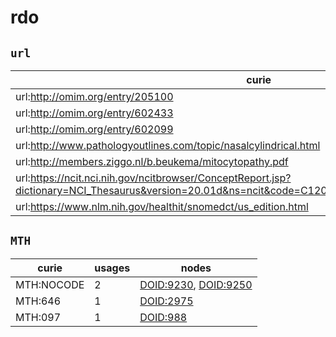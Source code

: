 # rdo

## `url`

| curie                                                                                                                                             |   usages | nodes                                                       |
|---------------------------------------------------------------------------------------------------------------------------------------------------|----------|-------------------------------------------------------------|
| url:http://omim.org/entry/205100                                                                                                                  |        1 | [DOID:0060194](http://purl.obolibrary.org/obo/DOID_0060194) |
| url:http://omim.org/entry/602433                                                                                                                  |        1 | [DOID:0060196](http://purl.obolibrary.org/obo/DOID_0060196) |
| url:http://omim.org/entry/602099                                                                                                                  |        1 | [DOID:0060197](http://purl.obolibrary.org/obo/DOID_0060197) |
| url:http://www.pathologyoutlines.com/topic/nasalcylindrical.html                                                                                  |        1 | [DOID:4003](http://purl.obolibrary.org/obo/DOID_4003)       |
| url:http://members.ziggo.nl/b.beukema/mitocytopathy.pdf                                                                                           |        1 | [DOID:9003594](http://purl.obolibrary.org/obo/DOID_9003594) |
| url:https://ncit.nci.nih.gov/ncitbrowser/ConceptReport.jsp?dictionary=NCI_Thesaurus&version=20.01d&ns=ncit&code=C120224&key=1460076067&b=1&n=null |        1 | [DOID:9007982](http://purl.obolibrary.org/obo/DOID_9007982) |
| url:https://www.nlm.nih.gov/healthit/snomedct/us_edition.html                                                                                     |        1 | [DOID:9008350](http://purl.obolibrary.org/obo/DOID_9008350) |

## `MTH`

| curie      |   usages | nodes                                                                                                        |
|------------|----------|--------------------------------------------------------------------------------------------------------------|
| MTH:NOCODE |        2 | [DOID:9230](http://purl.obolibrary.org/obo/DOID_9230), [DOID:9250](http://purl.obolibrary.org/obo/DOID_9250) |
| MTH:646    |        1 | [DOID:2975](http://purl.obolibrary.org/obo/DOID_2975)                                                        |
| MTH:097    |        1 | [DOID:988](http://purl.obolibrary.org/obo/DOID_988)                                                          |


